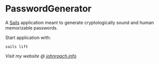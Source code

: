 # PasswordGenerator

A [Sails](http://sailsjs.org) application meant to generate cryptologically sound and human memorizable passwords.

Start application with:

    sails lift

_Visit my website @ [johnroach.info](http://johnroach.info)_
